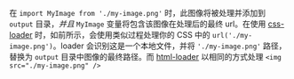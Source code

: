 在 `import MyImage from './my-image.png'` 时，此图像将被处理并添加到 `output` 目录，_并且_ `MyImage` 变量将包含该图像在处理后的最终 url。在使用 [css-loader](https://webpack.docschina.org/loaders/css-loader) 时，如前所示，会使用类似过程处理你的 CSS 中的 `url('./my-image.png')`。loader 会识别这是一个本地文件，并将 `'./my-image.png'` 路径，替换为 `output` 目录中图像的最终路径。而 [html-loader](https://webpack.docschina.org/loaders/html-loader) 以相同的方式处理 `<img src="./my-image.png" />`

